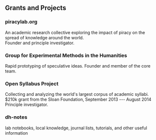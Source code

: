 ## Grants and Projects

### piracylab.org
An academic research collective exploring the impact of piracy on the spread of knowledge around the world.  
Founder and principle investigator. 

### Group for Experimental Methods in the Humanities
Rapid prototyping of speculative ideas.
Founder and member of the core team.

### Open Syllabus Project
Collecting and analyzing the world's largest corpus of academic syllabi.
$210k grant from the Sloan Foundation, September 2013 --- August 2014
Principle investigator.

### dh-notes
lab notebooks, local knowledge, journal lists, tutorials, and other useful information  

